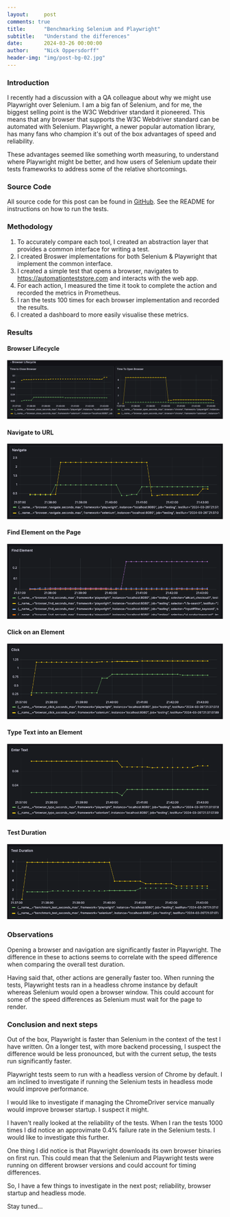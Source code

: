 ```yaml
---
layout:     post
comments: true
title:      "Benchmarking Selenium and Playwright"
subtitle:   "Understand the differences"
date:       2024-03-26 00:00:00
author:     "Nick Oppersdorff"
header-img: "img/post-bg-02.jpg"
---
```


### Introduction
I recently had a discussion with a QA colleague about why we might use Playwright over Selenium.  I am a big fan of Selenium, 
and for me, the biggest selling point is the W3C Webdriver standard it pioneered.  This means that any browser that supports
the W3C Webdriver standard can be automated with Selenium.  Playwright, a newer popular automation library, has many fans 
who champion it's out of the box advantages of speed and reliability.  

These advantages seemed like something worth measuring, to understand where Playwright  might be better, and how users of 
Selenium update their tests frameworks to address some of the relative shortcomings.

### Source Code
All source code for this post can be found in [GitHub](https://github.com/testworx/browser-automation-benchmarking/tree/benchmarking-pt-1).
See the README for instructions on how to run the tests.

### Methodology
1. To accurately compare each tool, I created an abstraction layer that provides a common interface for writing a test.
2. I created Broswer implementations for both Selenium & Playwright that implement the common interface.
3. I created a simple test that opens a browser, navigates to https://automationteststore.com and interacts with the web app.
4. For each action, I measured the time it took to complete the action and recorded the metrics in Prometheus.
5. I ran the tests 100 times for each browser implementation and recorded the results.
6. I created a dashboard to more easily visualise these metrics.

### Results
#### Browser Lifecycle
![browser-lifecycle.png](/assets/img/2024/march/benchmarks-pt-1/browser-lifecycle.png)

#### Navigate to URL
![browser-navigation.png](/assets/img/2024/march/benchmarks-pt-1/browser-navigation.png)

#### Find Element on the Page
![find-element.png](/assets/img/2024/march/benchmarks-pt-1/find-element.png)

#### Click on an Element
![click-element.png](/assets/img/2024/march/benchmarks-pt-1/click-element.png)

#### Type Text into an Element
![type-in-element.png](/assets/img/2024/march/benchmarks-pt-1/type-in-element.png)

#### Test Duration
![test-duration.png](/assets/img/2024/march/benchmarks-pt-1/test-duration.png)

### Observations
Opening a browser and navigation are significantly faster in Playwright.  The difference in these to actions seems to 
correlate with the speed difference when comparing the overall test duration.

Having said that, other actions are generally faster too.  When running the tests, Playwright tests ran in a headless chrome 
instance by default whereas Selenium would open a browser window.  This could account for some of the speed differences 
as Selenium must wait for the page to render.

### Conclusion and next steps
Out of the box, Playwright is faster than Selenium in the context of the test I have written.  On a longer test, with 
more backend processing, I suspect the difference would be less pronounced, but with the current setup, the tests run 
significantly faster.

Playwright tests seem to run with a headless version of Chrome by default.  I am inclined to investigate if running the 
Selenium tests in headless mode would improve performance.

I would like to investigate if managing the ChromeDriver service manually would improve browser startup.  I suspect it might.

I haven't really looked at the reliability of the tests.  When I ran the tests 1000 times I did notice an approvimate 0.4% 
failure rate in the Selenium tests.  I would like to investigate this further.

One thing I did notice is that Playwright downloads its own browser binaries on first run. 
This could mean that the Selenium and Playwright tests were running on different browser versions and could account for 
timing differences.

So, I have a few things to investigate in the next post; reliability, browser startup and headless mode.  

Stay tuned...




